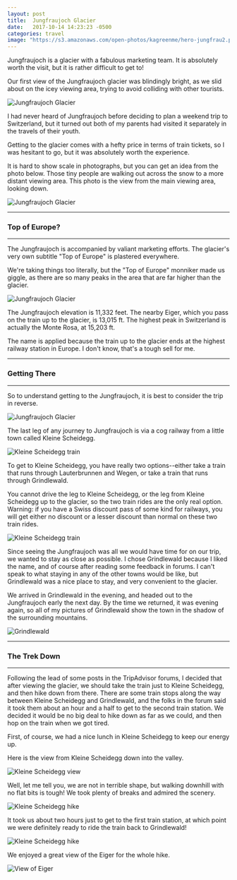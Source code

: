 ```yaml
---
layout: post
title:  Jungfraujoch Glacier
date:   2017-10-14 14:23:23 -0500
categories: travel
image: "https://s3.amazonaws.com/open-photos/kagreenme/hero-jungfrau2.png"
---
```

Jungfraujoch is a glacier with a fabulous marketing team. It is absolutely worth the visit, but it is rather difficult to get to!

<!--more-->

Our first view of the Jungfraujoch glacier was blindingly bright, as we slid about on the icey viewing area, trying to avoid colliding with other tourists.

<img src="/img/blank.png" alt="Jungfraujoch Glacier" data-echo="https://s3.amazonaws.com/open-photos/kagreenme/jungfraujoch-shine.png" class="img-fluid">

I had never heard of Jungfraujoch before deciding to plan a weekend trip to Switzerland, but it turned out both of my parents had visited it separately in the travels of their youth.

Getting to the glacier comes with a hefty price in terms of train tickets, so I was hesitant to go, but it was absolutely worth the experience.

It is hard to show scale in photographs, but you can get an idea from the photo below. Those tiny people are walking out across the snow to a more distant viewing area. This photo is the view from the main viewing area, looking down.

<img src="/img/blank.png" alt="Jungfraujoch Glacier" data-echo="https://s3.amazonaws.com/open-photos/kagreenme/jungfraujoch-snow.png" class="img-fluid">

----

<h3>Top of Europe?</h3>

----

The Jungfraujoch is accompanied by valiant marketing efforts. The glacier's very own subtitle "Top of Europe" is plastered everywhere.

We're taking things too literally, but the "Top of Europe" monniker made us giggle, as there are so many peaks in the area that are far higher than the glacier.

<img src="/img/blank.png" alt="Jungfraujoch Glacier" data-echo="https://s3.amazonaws.com/open-photos/kagreenme/jungfraujoch-view.png" class="img-fluid">

The Jungfraujoch elevation is 11,332 feet. The nearby Eiger, which you pass on the train up to the glacier, is 13,015 ft. The highest peak in Switzerland is actually the Monte Rosa, at 15,203 ft.

The name is applied because the train up to the glacier ends at the highest railway station in Europe. I don't know, that's a tough sell for me.

----

<h3>Getting There</h3>

----

So to understand getting to the Jungfraujoch, it is best to consider the trip in reverse.

<img src="/img/blank.png" alt="Jungfraujoch Glacier" data-echo="https://s3.amazonaws.com/open-photos/kagreenme/jungfraujoch-map.png" class="img-fluid">

The last leg of any journey to Jungfraujoch is via a cog railway from a little town called Kleine Scheidegg.

<img src="/img/blank.png" alt="Kleine Scheidegg train" data-echo="https://s3.amazonaws.com/open-photos/kagreenme/jungfraujoch-kleine-scheidegg.png" class="img-fluid">

To get to Kleine Scheidegg, you have really two options--either take a train that runs through Lauterbrunnen and Wegen, or take a train that runs through Grindlewald.

You cannot drive the leg to Kleine Scheidegg, or the leg from Kleine Scheidegg up to the glacier, so the two train rides are the only real option. Warning: if you have a Swiss discount pass of some kind for railways, you will get either no discount or a lesser discount than normal on these two train rides.

<img src="/img/blank.png" alt="Kleine Scheidegg train" data-echo="https://s3.amazonaws.com/open-photos/kagreenme/jungfraujoch-train.png" class="img-fluid">

Since seeing the Jungfraujoch was all we would have time for on our trip, we wanted to stay as close as possible. I chose Grindlewald because I liked the name, and of course after reading some feedback in forums. I can't speak to what staying in any of the other towns would be like, but Grindlewald was a nice place to stay, and very convenient to the glacier.

We arrived in Grindlewald in the evening, and headed out to the Jungfraujoch early the next day. By the time we returned, it was evening again, so all of my pictures of Grindlewald show the town in the shadow of the surrounding mountains.

<img src="/img/blank.png" alt="Grindlewald" data-echo="https://s3.amazonaws.com/open-photos/kagreenme/jungfraujoch-grindlewald.png" class="img-fluid">

----

<h3>The Trek Down</h3>

----

Following the lead of some posts in the TripAdvisor forums, I decided that after viewing the glacier, we should take the train just to Kleine Scheidegg, and then hike down from there. There are some train stops along the way between Kleine Scheidegg and Grindlewald, and the folks in the forum said it took them about an hour and a half to get to the second train station. We decided it would be no big deal to hike down as far as we could, and then hop on the train when we got tired.

First, of course, we had a nice lunch in Kleine Scheidegg to keep our energy up.

Here is the view from Kleine Scheidegg down into the valley.

<img src="/img/blank.png" alt="Kleine Scheidegg view" data-echo="https://s3.amazonaws.com/open-photos/kagreenme/jungfraujoch-hike.png" class="img-fluid">

Well, let me tell you, we are not in terrible shape, but walking downhill with no flat bits is tough! We took plenty of breaks and admired the scenery.

<img src="/img/blank.png" alt="Kleine Scheidegg hike" data-echo="https://s3.amazonaws.com/open-photos/kagreenme/jungfraujoch-hike-2.png" class="img-fluid">

It took us about two hours just to get to the first train station, at which point we were definitely ready to ride the train back to Grindlewald!

<img src="/img/blank.png" alt="Kleine Scheidegg hike" data-echo="https://s3.amazonaws.com/open-photos/kagreenme/jungfraujoch-hike-3.png" class="img-fluid">

We enjoyed a great view of the Eiger for the whole hike.

<img src="/img/blank.png" alt="View of Eiger" data-echo="https://s3.amazonaws.com/open-photos/kagreenme/jungfraujoch-eiger.png" class="img-fluid">
